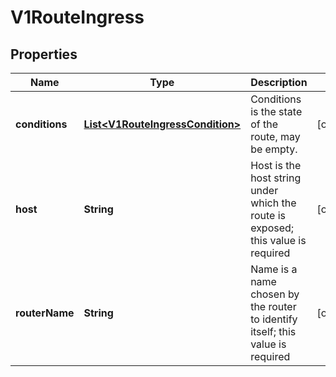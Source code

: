 
# V1RouteIngress

## Properties
Name | Type | Description | Notes
------------ | ------------- | ------------- | -------------
**conditions** | [**List&lt;V1RouteIngressCondition&gt;**](V1RouteIngressCondition.md) | Conditions is the state of the route, may be empty. |  [optional]
**host** | **String** | Host is the host string under which the route is exposed; this value is required |  [optional]
**routerName** | **String** | Name is a name chosen by the router to identify itself; this value is required |  [optional]



